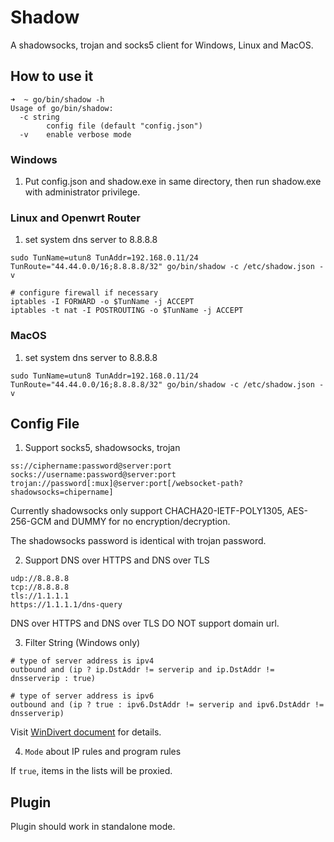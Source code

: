 # Shadow

A shadowsocks, trojan and socks5 client for Windows, Linux and MacOS.

## How to use it

```
➜  ~ go/bin/shadow -h
Usage of go/bin/shadow:
  -c string
    	config file (default "config.json")
  -v	enable verbose mode
```

### Windows

1. Put config.json and shadow.exe in same directory, then run shadow.exe with administrator privilege.

### Linux and Openwrt Router

1. set system dns server to 8.8.8.8

```
sudo TunName=utun8 TunAddr=192.168.0.11/24 TunRoute="44.44.0.0/16;8.8.8.8/32" go/bin/shadow -c /etc/shadow.json -v
```

```
# configure firewall if necessary
iptables -I FORWARD -o $TunName -j ACCEPT
iptables -t nat -I POSTROUTING -o $TunName -j ACCEPT
```

### MacOS

1. set system dns server to 8.8.8.8

```
sudo TunName=utun8 TunAddr=192.168.0.11/24 TunRoute="44.44.0.0/16;8.8.8.8/32" go/bin/shadow -c /etc/shadow.json -v
```

## Config File

1. Support socks5, shadowsocks, trojan

```
ss://ciphername:password@server:port
socks://username:password@server:port
trojan://password[:mux]@server:port[/websocket-path?shadowsocks=chipername]
```

Currently shadowsocks only support CHACHA20-IETF-POLY1305, AES-256-GCM and DUMMY for no encryption/decryption.

The shadowsocks password is identical with trojan password.

2. Support DNS over HTTPS and DNS over TLS

```
udp://8.8.8.8
tcp://8.8.8.8
tls://1.1.1.1
https://1.1.1.1/dns-query
```

DNS over HTTPS and DNS over TLS DO NOT support domain url.

3. Filter String (Windows only)

```
# type of server address is ipv4
outbound and (ip ? ip.DstAddr != serverip and ip.DstAddr != dnsserverip : true)

# type of server address is ipv6
outbound and (ip ? true : ipv6.DstAddr != serverip and ipv6.DstAddr != dnsserverip)
```

Visit [WinDivert document](https://www.reqrypt.org/windivert-doc.html#filter_language) for details.

4. `Mode` about IP rules and program rules

If `true`, items in the lists will be proxied.

## Plugin

Plugin should work in standalone mode.
